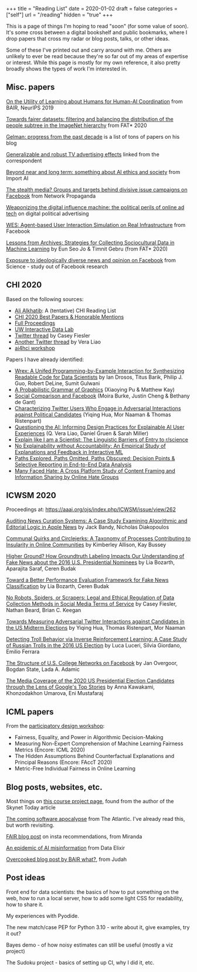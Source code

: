 +++
title = "Reading List"
date = 2020-01-02
draft = false
categories = ["self"]
url = "/reading"
hidden = "true"
+++

This is a page of things I'm hoping to read "soon" (for some value of soon). It's some cross between a digital bookshelf and public bookmarks, where I drop papers that cross my radar or blog posts, talks, or other ideas.

Some of these I've printed out and carry around with me. Others are unlikely to ever be read because they're so far out of my areas of expertise or interest. While this page is mostly for my own reference, it also pretty broadly shows the types of work I'm interested in.

<!--more-->

## Misc. papers
[On the Utility of Learning about Humans for Human-AI Coordination](https://arxiv.org/pdf/1910.05789.pdf) from BAIR, NeurIPS 2019

[Towards fairer datasets: filtering and balancing the distribution of the people subtree in the ImageNet hierarchy](https://arxiv.org/abs/1912.07726) from FAT* 2020

[Gelman: progress from the past decade](https://statmodeling.stat.columbia.edu/2020/01/01/progress-in-the-past-decade/) is a list of tons of papers on his blog

[Generalizable and robust TV advertising effects](https://papers.ssrn.com/sol3/papers.cfm?abstract_id=3273476) linked from the correspondent

[Beyond near and long term: something about AI ethics and society](https://arxiv.org/abs/2001.04335) from Import AI

[The stealth media? Groups and targets behind divisive issue campaigns on Facebook](https://journalism.wisc.edu/wp-content/blogs.dir/41/files/2018/04/Kim.FB_.StealthMedia.re_.3.two-colmns.041718-1.pdf) from Network Propaganda

[Weaponizing the digital influence machine: the political perils of online ad tech](https://datasociety.net/wp-content/uploads/2018/10/DS_Digital_Influence_Machine.pdf) on digital political advertising

[WES: Agent-based User Interaction Simulation on Real Infrastructure](https://research.fb.com/wp-content/uploads/2020/04/WES-Agent-based-User-Interaction-Simulation-on-Real-Infrastructure.pdf?) from Facebook

[Lessons from Archives: Strategies for Collecting Sociocultural Data in Machine Learning](https://arxiv.org/abs/1912.10389) by Eun Seo Jo & Timnit Gebru (from FAT* 2020)

[Exposure to ideologically diverse news and opinion on Facebook](https://science.sciencemag.org/content/348/6239/1130) from Science - study out of Facebook research


## CHI 2020
Based on the following sources:
 * [Ali Alkhatib](https://ali-alkhatib.com/blog/chi-2020-reading-list): A (tentative) CHI Reading List
 * [CHI 2020 Best Papers & Honorable Mentions](https://chi2020.acm.org/for-attendees/chi-2020-best-papers-honourable-mentions/)
 * [Full Proceedings](https://dl.acm.org/doi/proceedings/10.1145/3313831)
 * [UW Interactive Data Lab](https://idl.cs.washington.edu/papers)
 * [Twitter thread](https://twitter.com/cfiesler/status/1255923012894781440) by Casey Fiesler
 * [Another Twitter thread](https://twitter.com/QVeraLiao/status/1257491523937034240) by Vera Liao
 * [ai4hci workshop](https://sites.google.com/view/ai4hci/accepted-papers)

Papers I have already identified:
 * [Wrex: A Unifed Programming-by-Example Interaction for Synthesizing Readable Code for Data Scientists](https://dl.acm.org/doi/abs/10.1145/3313831.3376442) by Ian Drosos, Titus Barik, Philip J. Guo, Robert DeLine, Sumit Gulwani
 * [A Probabilistic Grammar of Graphics](https://dl.acm.org/doi/abs/10.1145/3313831.3376466) (Xiaoying Pu & Matthew Kay)
 * [Social Comparison and Facebook](https://dl.acm.org/doi/abs/10.1145/3313831.3376482) (Moira Burke, Justin Cheng & Bethany de Gant)
 * [Characterizing Twitter Users Who Engage in Adversarial Interactions against Political Candidates](https://dl.acm.org/doi/abs/10.1145/3313831.3376548) (Yiqing Hua, Mor Naaman & Thomas Ristenpart)
 * [Questioning the AI: Informing Design Practices for Explainable AI User Experiences](https://dl.acm.org/doi/abs/10.1145/3313831.3376590) (Q. Vera Liao, Daniel Gruen & Sarah Miller)
 * [Explain like I am a Scientist: The Linguistic Barriers of Entry to r/science](https://dl.acm.org/doi/abs/10.1145/3313831.3376524)
 * [No Explainability without Accountability: An Empirical Study of Explanations and Feedback in Interactive ML](https://dl.acm.org/doi/abs/10.1145/3313831.3376624)
 * [Paths Explored, Paths Omitted, Paths Obscured: Decision Points & Selective Reporting in End-to-End Data Analysis](https://dl.acm.org/doi/abs/10.1145/3313831.3376533)
 * [Many Faced Hate: A Cross Platform Study of Content Framing and Information Sharing by Online Hate Groups](https://dl.acm.org/doi/abs/10.1145/3313831.3376456)


## ICWSM 2020
Proceedings at: https://aaai.org/ojs/index.php/ICWSM/issue/view/262

[Auditing News Curation Systems: A Case Study Examining Algorithmic and Editorial Logic in Apple News](https://aaai.org/ojs/index.php/ICWSM/article/view/7277) by Jack Bandy, Nicholas Diakopoulos 

[Communal Quirks and Circlejerks: A Taxonomy of Processes Contributing to Insularity in Online Communities](https://aaai.org/ojs/index.php/ICWSM/article/view/7275) by Kimberley Allison, Kay Bussey 

[Higher Ground? How Groundtruth Labeling Impacts Our Understanding of Fake News about the 2016 U.S. Presidential Nominees](https://aaai.org/ojs/index.php/ICWSM/article/view/7278) by Lia Bozarth, Aparajita Saraf, Ceren Budak

[Toward a Better Performance Evaluation Framework for Fake News Classification](https://aaai.org/ojs/index.php/ICWSM/article/view/7279) by Lia Bozarth, Ceren Budak 

[No Robots, Spiders, or Scrapers: Legal and Ethical Regulation of Data Collection Methods in Social Media Terms of Service](https://aaai.org/ojs/index.php/ICWSM/article/view/7290) by Casey Fiesler, Nathan Beard, Brian C. Keegan 

[Towards Measuring Adversarial Twitter Interactions against Candidates in the US Midterm Elections](https://aaai.org/ojs/index.php/ICWSM/article/view/7298) by Yiqing Hua, Thomas Ristenpart, Mor Naaman 

[Detecting Troll Behavior via Inverse Reinforcement Learning: A Case Study of Russian Trolls in the 2016 US Election](https://aaai.org/ojs/index.php/ICWSM/article/view/7311) by  Luca Luceri, Silvia Giordano, Emilio Ferrara 

[The Structure of U.S. College Networks on Facebook](https://aaai.org/ojs/index.php/ICWSM/article/view/7318) by Jan Overgoor, Bogdan State, Lada A. Adamic 

[The Media Coverage of the 2020 US Presidential Election Candidates through the Lens of Google's Top Stories](https://aaai.org/ojs/index.php/ICWSM/article/view/7352) by Anna Kawakami, Khonzodakhon Umarova, Eni Mustafaraj 


## ICML papers
From the [participatory design workshop](https://participatoryml.github.io/#):
 * Fairness, Equality, and Power in Algorithmic Decision-Making 
 * Measuring Non-Expert Comprehension of Machine Learning Fairness Metrics (Encore: ICML 2020) 
 * The Hidden Assumptions Behind Counterfactual Explanations and Principal Reasons (Encore: FAccT 2020) 
 * Metric-Free Individual Fairness in Online Learning 


## Blog posts, websites, etc.
Most things on [this course project page](https://courses.cs.washington.edu/courses/cse492e/20wi/project.html), found from the author of the Skynet Today article

[The coming software apocalypse](https://www.theatlantic.com/technology/archive/2017/09/saving-the-world-from-code/540393/) from The Atlantic. I've already read this, but worth revisiting.

[FAIR blog post](https://ai.facebook.com/blog/powered-by-ai-instagrams-explore-recommender-system) on insta recommendations, from Miranda

[An epidemic of AI misinformation](https://thegradient.pub/an-epidemic-of-ai-misinformation) from Data Elixir

[Overcooked blog post by BAIR what?](https://bair.berkeley.edu/blog/2019/10/21/coordination/), from Judah


## Post ideas
Front end for data scientists: the basics of how to put something on the web, how to run a local server, how to add some light CSS for readability, how to share it.

My experiences with Pyodide.

The new match/case PEP for Python 3.10 - write about it, give examples, try it out?

Bayes demo - of how noisy estimates can still be useful (mostly a viz project)

The Sudoku project - basics of setting up CI, why I did it, etc.

